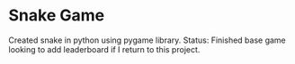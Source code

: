 # Snake Game
Created snake in python using pygame library.
Status: Finished base game looking to add leaderboard if I return to this project.
